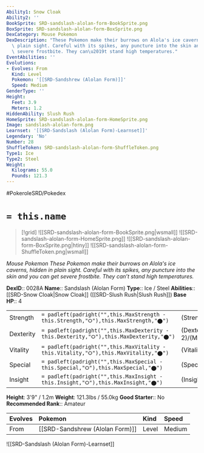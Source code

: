 ```yaml
---
Ability1: Snow Cloak
Ability2: ''
BookSprite: SRD-sandslash-alolan-form-BookSprite.png
BoxSprite: SRD-sandslash-alolan-form-BoxSprite.png
DexCategory: Mouse Pokemon
DexDescription: "These Pokemon make their burrows on Alola's ice caverns, hidden in\
  \ plain sight. Careful with its spikes, any puncture into the skin and you can get\
  \ severe frostbite. They can\u2019t stand high temperatures."
EventAbilities: ''
Evolutions:
- Evolves: From
  Kind: Level
  Pokemon: '[[SRD-Sandshrew (Alolan Form)]]'
  Speed: Medium
GenderType: ''
Height:
  Feet: 3.9
  Meters: 1.2
HiddenAbility: Slush Rush
HomeSprite: SRD-sandslash-alolan-form-HomeSprite.png
Image: sandslash-alolan-form.png
Learnset: '[[SRD-Sandslash (Alolan Form)-Learnset]]'
Legendary: 'No'
Number: 28
ShuffleToken: SRD-sandslash-alolan-form-ShuffleToken.png
Type1: Ice
Type2: Steel
Weight:
  Kilograms: 55.0
  Pounds: 121.3
---
```


#PokeroleSRD/Pokedex

# `= this.name`

> [!grid]
> ![[SRD-sandslash-alolan-form-BookSprite.png|wsmall]]
> ![[SRD-sandslash-alolan-form-HomeSprite.png]]
> ![[SRD-sandslash-alolan-form-BoxSprite.png|htiny]]
> ![[SRD-sandslash-alolan-form-ShuffleToken.png|wsmall]]


*Mouse Pokemon*
*These Pokemon make their burrows on Alola's ice caverns, hidden in plain sight. Careful with its spikes, any puncture into the skin and you can get severe frostbite. They can’t stand high temperatures.*

**DexID**:: 0028A
**Name**:: Sandslash (Alolan Form)
**Type**:: Ice / Steel
**Abilities**:: [[SRD-Snow Cloak|Snow Cloak]] ([[SRD-Slush Rush|Slush Rush]])
**Base HP**:: 4

|           |                                                                                        |                                          |
| --------- | -------------------------------------------------------------------------------------- | ---------------------------------------- |
| Strength  | `= padleft(padright("",this.MaxStrength - this.Strength,"⭘"),this.MaxStrength,"⬤")`    | (Strength::3)/(MaxStrength::6)   |
| Dexterity | `= padleft(padright("",this.MaxDexterity - this.Dexterity,"⭘"),this.MaxDexterity,"⬤")` | (Dexterity:: 2)/(MaxDexterity::4) |
| Vitality  | `= padleft(padright("",this.MaxVitality - this.Vitality,"⭘"),this.MaxVitality,"⬤")`    | (Vitality::3)/(MaxVitality::7)   |
| Special   | `= padleft(padright("",this.MaxSpecial - this.Special,"⭘"),this.MaxSpecial,"⬤")`       | (Special::1)/(MaxSpecial::3)     |
| Insight   | `= padleft(padright("",this.MaxInsight - this.Insight,"⭘"),this.MaxInsight,"⬤")`       | (Insight::2)/(MaxInsight::4)     |

**Height**: 3'9" / 1.2m
**Weight**: 121.3lbs / 55.0kg
**Good Starter**:: No
**Recommended Rank**:: Amateur

| Evolves   | Pokemon                         | Kind   | Speed   |
|:----------|:--------------------------------|:-------|:--------|
| From      | [[SRD-Sandshrew (Alolan Form)]] | Level  | Medium  |

![[SRD-Sandslash (Alolan Form)-Learnset]]